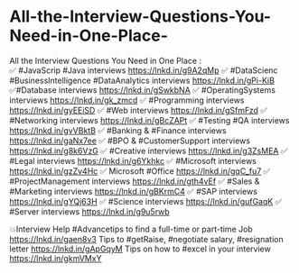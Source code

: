 # All-the-Interview-Questions-You-Need-in-One-Place-

All the Interview Questions You Need in One Place :  
✅ #JavaScrip #Java interviews https://lnkd.in/g9A2qMp 
✅ #DataScienc #BusinessIntelligence #DataAnalytics interviews https://lnkd.in/gPi-KiB 
✅#Database interviews https://lnkd.in/gSwkbNA 
✅ #OperatingSystems interviews https://lnkd.in/gk_zmcd 
✅ #Programming interviews https://lnkd.in/gyEEiSD 
✅ #Web interviews https://lnkd.in/gSfmFzd 
✅ #Networking interviews https://lnkd.in/gBcZAPt 
✅ #Testing #QA interviews https://lnkd.in/gvVBktB 
✅ #Banking &amp; #Finance interviews https://lnkd.in/gaNx7ee 
✅ #BPO &amp; #CustomerSupport interviews https://lnkd.in/g8k6VzG 
✅ #Creative interviews https://lnkd.in/g3ZsMEA 
✅ #Legal interviews https://lnkd.in/g6Ykhkc 
✅ #Microsoft interviews https://lnkd.in/gzZv4Hc 
✅ Microsoft #Office https://lnkd.in/gqC_fu7 
✅ #ProjectManagement interviews https://lnkd.in/gth4vEf 
✅ #Sales &amp; #Marketing interviews https://lnkd.in/gBKrmC4 
✅ #SAP interviews https://lnkd.in/gYQj63H 
✅ #Science interviews https://lnkd.in/gufGaqK 
✅ #Server interviews https://lnkd.in/g9u5rwb  

💥Interview Help #Advancetips to find a full-time or part-time Job https://lnkd.in/gaen8v3 
Tips to #getRaise, #negotiate salary, 
#resignation letter https://lnkd.in/gApGqyM 
Tips on how to #excel in your interview https://lnkd.in/gkmVMxY

